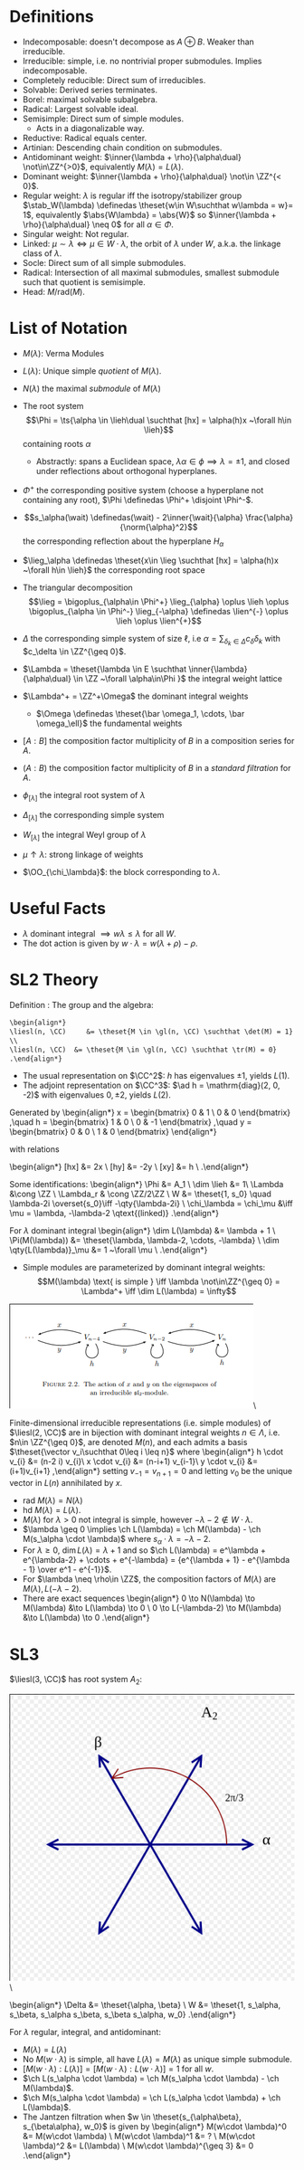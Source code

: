 # Definitions

- Indecomposable: doesn't decompose as $A \oplus B$. Weaker than irreducible.
- Irreducible: simple, i.e. no nontrivial proper submodules. Implies indecomposable.
- Completely reducible: Direct sum of irreducibles.
- Solvable: Derived series terminates.
- Borel: maximal solvable subalgebra.
- Radical: Largest solvable ideal.
- Semisimple: Direct sum of simple modules.
  - Acts in a diagonalizable way.
- Reductive: Radical equals center.
- Artinian: Descending chain condition on submodules.
- Antidominant weight: $\inner{\lambda + \rho}{\alpha\dual} \not\in\ZZ^{>0}$, equivalently $M(\lambda) = L(\lambda)$.
- Dominant weight: $\inner{\lambda + \rho}{\alpha\dual} \not\in \ZZ^{< 0}$.
- Regular weight: $\lambda$ is regular iff the isotropy/stabilizer group $\stab_W(\lambda) \definedas \theset{w\in W\suchthat w\lambda = w}= 1$, equivalently $\abs{W\lambda} = \abs{W}$ so $\inner{\lambda + \rho}{\alpha\dual} \neq 0$ for all $\alpha\in \Phi$.
- Singular weight: Not regular.
- Linked: $\mu \sim \lambda \iff \mu \in W\cdot \lambda$, the orbit of $\lambda$ under $W$, a.k.a. the linkage class of $\lambda$.
- Socle: Direct sum of all simple submodules.
- Radical: Intersection of all maximal submodules, smallest submodule such that quotient is semisimple.
- Head: $M / \mathrm{rad}(M)$.

# List of Notation

- $M(\lambda)$: Verma Modules

- $L(\lambda)$: Unique simple *quotient* of $M(\lambda)$.

- $N(\lambda)$ the maximal *submodule* of $M(\lambda)$

- The root system $$\Phi = \ts{\alpha \in \lieh\dual \suchthat [hx] = \alpha(h)x ~\forall h\in \lieh}$$ containing roots $\alpha$
  - Abstractly: spans a Euclidean space, $\lambda \alpha \in \phi \implies \lambda = \pm 1$, and closed under reflections about orthogonal hyperplanes.
- $\Phi^+$ the corresponding positive system (choose a hyperplane not containing any root), $\Phi \definedas \Phi^+ \disjoint \Phi^-$.
- $$s_\alpha(\wait) \definedas(\wait) - 2\inner{\wait}{\alpha} \frac{\alpha}{\norm{\alpha}^2}$$ the corresponding reflection about the hyperplane $H_\alpha$
- $\lieg_\alpha \definedas \theset{x\in \lieg \suchthat [hx] = \alpha(h)x ~\forall h\in \lieh}$ the corresponding root space
- The triangular decomposition $$\lieg = \bigoplus_{\alpha\in \Phi^+} \lieg_{\alpha} \oplus \lieh \oplus \bigoplus_{\alpha \in \Phi^-} \lieg_{-\alpha} \definedas \lien^{-} \oplus \lieh \oplus \lien^{+}$$
- $\Delta$ the corresponding simple system of size $\ell$, i.e $\alpha = \sum_{\delta_k \in\Delta} c_\delta \delta_k$ with $c_\delta \in \ZZ^{\geq 0}$. 
- $\Lambda = \theset{\lambda \in E \suchthat \inner{\lambda}{\alpha\dual} \in \ZZ ~\forall \alpha\in\Phi }$ the integral weight lattice
- $\Lambda^+ = \ZZ^+\Omega$ the dominant integral weights
  - $\Omega \definedas \theset{\bar \omega_1, \cdots, \bar \omega_\ell}$ the fundamental weights
- $[A: B]$ the composition factor multiplicity of $B$ in a composition series for $A$.
- $(A: B)$ the composition factor multiplicity of $B$ in a *standard filtration* for $A$.
- $\phi_{[\lambda]}$ the integral root system of $\lambda$
- $\Delta_{[\lambda]}$ the corresponding simple system
- $W_{[\lambda]}$ the integral Weyl group of $\lambda$
- $\mu \uparrow \lambda$: strong linkage of weights
- $\OO_{\chi_\lambda}$: the block corresponding to $\lambda$.

# Useful Facts

- $\lambda$ dominant integral $\implies w\lambda \leq \lambda$ for all $W$.
- The dot action is given by $w\cdot \lambda = w(\lambda + \rho) - \rho$.

# SL2 Theory

Definition
:   The group and the algebra:

    \begin{align*}
    \liesl(n, \CC)     &= \theset{M \in \gl(n, \CC) \suchthat \det(M) = 1} \\
    \liesl(n, \CC)  &= \theset{M \in \gl(n, \CC) \suchthat \tr(M) = 0}
    .\end{align*}


- The usual representation on $\CC^2$: $h$ has eigenvalues $\pm 1$, yields $L(1)$.
- The adjoint representation on $\CC^3$: $\ad h = \mathrm{diag}(2, 0, -2)$ with eigenvalues $0, \pm 2$, yields $L(2)$.

Generated by
\begin{align*}
x =
\begin{bmatrix}
0 & 1 \\
0 & 0
\end{bmatrix}
,\quad
h =
\begin{bmatrix}
1 & 0 \\
0 & -1
\end{bmatrix}
,\quad
y =
\begin{bmatrix}
0 & 0 \\
1 & 0
\end{bmatrix}
\end{align*}

with relations

\begin{align*}
[hx] &= 2x \\
[hy] &= -2y \\
[xy] &= h \\
.\end{align*}


Some identifications:
\begin{align*}
\Phi &= A_1 \\
\dim \lieh &= 1\\
\Lambda &\cong \ZZ \\
\Lambda_r & \cong \ZZ/2\ZZ \\
W &= \theset{1, s_0} \quad \lambda-2i \overset{s_0}\iff -\qty{\lambda-2i} \\
\chi_\lambda = \chi_\mu &\iff \mu = \lambda, -\lambda-2 \qtext{(linked)}
.\end{align*}

For $\lambda$ dominant integral
\begin{align*}
\dim L(\lambda) &= \lambda + 1 \\
\Pi(M(\lambda)) &= \theset{\lambda, \lambda-2, \cdots, -\lambda} \\
\dim \qty{L(\lambda)}_\mu &= 1 ~\forall \mu \\
.\end{align*}


- Simple modules are parameterized by dominant integral weights:
  $$M(\lambda) \text{ is simple } \iff \lambda \not\in\ZZ^{\geq 0} = \Lambda^+ \iff \dim L(\lambda) = \infty$$

![Image](figures/2020-03-16-13:59.png)\


Finite-dimensional irreducible representations (i.e. simple modules) of $\liesl(2, \CC)$ are in bijection with dominant integral weights $n\in \Lambda$, i.e. $n\in \ZZ^{\geq 0}$, are denoted $M(n)$, and each admits a basis $\theset{\vector v_i\suchthat 0\leq i \leq n}$ where
\begin{align*}
h \cdot v_{i} &= (n-2 i) v_{i}\\
x \cdot v_{i} &= (n-i+1) v_{i-1}\\
y \cdot v_{i} &= (i+1)v_{i+1}
,\end{align*}
setting $v_{-1} = v_{n + 1}=0$ and letting $v_0$ be the unique vector in $L(n)$ annihilated by $x$.


- $\mathrm{rad}~M(\lambda) = N(\lambda)$
- $\mathrm{hd}~M(\lambda) = L(\lambda)$.
- $M(\lambda)$ for $\lambda > 0$ not integral is simple, however $-\lambda-2\not\in W\cdot \lambda$.
- $\lambda \geq 0 \implies \ch L(\lambda) = \ch M(\lambda) - \ch M(s_\alpha \cdot \lambda)$ where $s_\alpha \cdot \lambda = -\lambda - 2$.
- For $\lambda \geq 0$, $\dim L(\lambda) = \lambda + 1$ and so $\ch L(\lambda) = e^\lambda + e^{\lambda-2} + \cdots + e^{-\lambda} = {e^{\lambda + 1} - e^{\lambda - 1} \over e^1 - e^{-1}}$.
- For $\lambda \neq \rho\in \ZZ$, the composition factors of $M(\lambda)$ are $M(\lambda), L(-\lambda - 2)$.
- There are exact sequences
\begin{align*}
0 \to N(\lambda) \to M(\lambda) &\to L(\lambda) \to 0 \\
0 \to L(-\lambda-2) \to M(\lambda) &\to L(\lambda) \to 0 
.\end{align*}

# SL3

$\liesl(3, \CC)$ has root system $A_2$:


![](figures/image_2020-05-01-16-37-30.png)\


\begin{align*}
\Delta &= \theset{\alpha, \beta} \\
W &= \theset{1, s_\alpha, s_\beta, s_\alpha s_\beta, s_\beta s_\alpha, w_0}
.\end{align*}

For $\lambda$ regular, integral, and antidominant:

- $M(\lambda) = L(\lambda)$
- No $M(w\cdot \lambda)$ is simple, all have $L(\lambda) = M(\lambda)$ as unique simple submodule.
-  $[M(w\cdot \lambda) : L(\lambda)] = [M(w\cdot \lambda) : L(w\cdot \lambda)] = 1$ for all $w$.
- $\ch L(s_\alpha \cdot \lambda) = \ch M(s_\alpha \cdot \lambda) - \ch M(\lambda)$.
- $\ch M(s_\alpha \cdot \lambda) = \ch L(s_\alpha \cdot \lambda) + \ch L(\lambda)$.
- The Jantzen filtration when $w \in \theset{s_{\alpha\beta}, s_{\beta\alpha}, w_0}$ is given by
\begin{align*}
M(w\cdot \lambda)^0 &= M(w\cdot \lambda) \\
M(w\cdot \lambda)^1 &= ? \\
M(w\cdot \lambda)^2 &= L(\lambda) \\
M(w\cdot \lambda)^{\geq 3} &= 0
.\end{align*}
